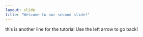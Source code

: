 ```yaml
---
layout: slide
title: "Welcome to our second slide!"
---
```

this is another line for the tutorial
Use the left arrow to go back!
